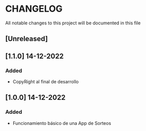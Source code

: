 # CHANGELOG

All notable changes to this project will be documented in this file


## [Unreleased]

## [1.1.0] 14-12-2022
### Added
- CopyRight al final de desarrollo

## [1.0.0] 14-12-2022
### Added
- Funcionamiento básico de una App de Sorteos
